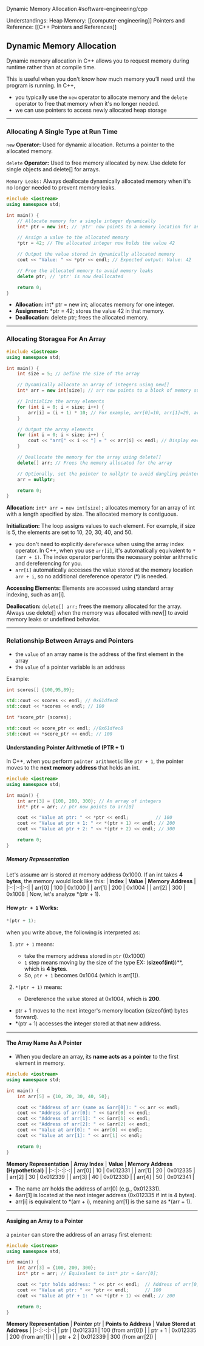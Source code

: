 Dynamic Memory Allocation
#software-engineering/cpp

Understandings: 
Heap Memory: [[computer-engineering]]
Pointers and Reference: [[C++ Pointers and References]]
## Dynamic Memory Allocation
Dynamic memory allocation in C++ allows you to request memory during runtime rather than at compile time. 

This is useful when you don't know how much memory you’ll need until the program is running. In C++, 
- you typically use the `new` operator to allocate memory and the `delete` operator to free that memory when it's no longer needed.
- we can use pointers to access newly allocated heap storage
---
### Allocating A Single Type at Run Time

`new` **Operator:** Used for dynamic allocation. Returns a pointer to the allocated memory.

`delete` **Operator:** Used to free memory allocated by new. Use delete for single objects and delete[] for arrays.

`Memory Leaks:` Always deallocate dynamically allocated memory when it's no longer needed to prevent memory leaks.

```cpp
#include <iostream>
using namespace std;

int main() {
    // Allocate memory for a single integer dynamically
    int* ptr = new int; // 'ptr' now points to a memory location for an int

    // Assign a value to the allocated memory
    *ptr = 42; // The allocated integer now holds the value 42

    // Output the value stored in dynamically allocated memory
    cout << "Value: " << *ptr << endl; // Expected output: Value: 42

    // Free the allocated memory to avoid memory leaks
    delete ptr; // 'ptr' is now deallocated

    return 0;
}
```

* **Allocation:** int* ptr = new int; allocates memory for one integer.
* **Assignment:** *ptr = 42; stores the value 42 in that memory.
* **Deallocation:** delete ptr; frees the allocated memory.
---
### Allocating Storagea For An Array

```cpp
#include <iostream>
using namespace std;

int main() {
    int size = 5; // Define the size of the array

    // Dynamically allocate an array of integers using new[]
    int* arr = new int[size]; // arr now points to a block of memory sufficient for 'size' integers

    // Initialize the array elements
    for (int i = 0; i < size; i++) {
        arr[i] = (i + 1) * 10; // For example, arr[0]=10, arr[1]=20, arr[2]=30, arr[3]=40, arr[4]=50
    }

    // Output the array elements
    for (int i = 0; i < size; i++) {
        cout << "arr[" << i << "] = " << arr[i] << endl; // Display each value
    }

    // Deallocate the memory for the array using delete[]
    delete[] arr; // Frees the memory allocated for the array

    // Optionally, set the pointer to nullptr to avoid dangling pointers
    arr = nullptr;

    return 0;
}
```

**Allocation:** `int* arr = new int[size];` allocates memory for an array of int with a length specified by size. The allocated memory is contiguous.

**Initialization:** The loop assigns values to each element. For example, if size is 5, the elements are set to 10, 20, 30, 40, and 50.
- you don't need to explicitly `dereference` when using the array index operator. In C++, when you use `arr[i]`, it's automatically equivalent to `*(arr + i)`. The index operator performs the necessary pointer arithmetic and dereferencing for you.
- `arr[i]` automatically accesses the value stored at the memory location `arr + i`, so no additional dereference operator (*) is needed.

**Accessing Elements:** Elements are accessed using standard array indexing, such as arr[i].

**Deallocation:** `delete[] arr;` frees the memory allocated for the array. Always use delete[] when the memory was allocated with new[] to avoid memory leaks or undefined behavior.

---
### Relationship Between Arrays and Pointers
- the `value` of an array name is the address of the first element in the array
- the `value` of a pointer variable is an address

Example:
```cpp
int scores[] {100,95,89};

std::cout << scores << endl; // 0x61dfec8
std::cout << *scores << endl; // 100

int *score_ptr {scores};

std::cout << score_ptr << endl; //0x61dfec8
std::cout << *score_ptr << endl; // 100
```

#### Understanding Pointer Arithmetic of (PTR + 1) 

In C++, when you perform `pointer arithmetic` like `ptr + 1`, the pointer moves to the **next memory address** that holds an int.

```cpp
#include <iostream>
using namespace std;

int main() {
    int arr[3] = {100, 200, 300}; // An array of integers
    int* ptr = arr; // ptr now points to arr[0]

    cout << "Value at ptr: " << *ptr << endl;          // 100
    cout << "Value at ptr + 1: " << *(ptr + 1) << endl; // 200
    cout << "Value at ptr + 2: " << *(ptr + 2) << endl; // 300

    return 0;
}
```

##### Memory Representation
Let's assume arr is stored at memory address 0x1000. If an int takes **4 bytes**, the memory would look like this:
| **Index** | **Value** | **Memory Address** |
|:-:|:-:|:-:|
| arr[0] | 100 | 0x1000 |
| arr[1] | 200 | 0x1004 |
| arr[2] | 300 | 0x1008 |
Now, let's analyze *(ptr + 1).

#### How `ptr + 1` Works:
```cpp
*(ptr + 1);
```

when you write above, the following is interpreted as:
1. `ptr + 1` means:
   - take the memory address stored in `ptr` (0x1000)
   - `1` step means moving by the size of the type EX: (**sizeof(int)**)**, which is **4 bytes**.
   - So, `ptr + 1` becomes 0x1004 (which is arr[1]).

2. `*(ptr + 1)` means:
   * Dereference the value stored at 0x1004, which is **200**.

- ptr + 1 moves to the next integer's memory location (sizeof(int) bytes forward).
- *(ptr + 1) accesses the integer stored at that new address.
---
#### The Array Name As A Pointer
- When you declare an array, its **name acts as a pointer** to the first element in memory.
```cpp
#include <iostream>
using namespace std;

int main() {
    int arr[5] = {10, 20, 30, 40, 50};

    cout << "Address of arr (same as &arr[0]): " << arr << endl;
    cout << "Address of arr[0]: " << &arr[0] << endl;
    cout << "Address of arr[1]: " << &arr[1] << endl;
    cout << "Address of arr[2]: " << &arr[2] << endl;
    cout << "Value at arr[0]: " << arr[0] << endl;
    cout << "Value at arr[1]: " << arr[1] << endl;

    return 0;
}
```
**Memory Representation**
| **Array Index** | **Value** | **Memory Address (Hypothetical)** |
|:-:|:-:|:-:|
| arr[0] | 10 | 0x012331 |
| arr[1] | 20 | 0x012335 |
| arr[2] | 30 | 0x012339 |
| arr[3] | 40 | 0x01233D |
| arr[4] | 50 | 0x012341 |
* The name arr holds the address of arr[0] (e.g., 0x012331).
* &arr[1] is located at the next integer address (0x012335 if int is 4 bytes).
* arr[i] is equivalent to *(arr + i), meaning arr[1] is the same as *(arr + 1).
---
#### Assiging an Array to a Pointer

a `pointer` can store the address of an arrasy first element:

```cpp
#include <iostream>
using namespace std;

int main() {
    int arr[3] = {100, 200, 300};
    int* ptr = arr; // Equivalent to int* ptr = &arr[0];

    cout << "ptr holds address: " << ptr << endl;  // Address of arr[0]
    cout << "Value at ptr: " << *ptr << endl;      // 100
    cout << "Value at ptr + 1: " << *(ptr + 1) << endl; // 200

    return 0;
}
```
**Memory Representation**
| **Pointer** ptr | **Points to Address** | **Value Stored at Address** |
|:-:|:-:|:-:|
| ptr | 0x012331 | 100 (from arr[0]) |
| ptr + 1 | 0x012335 | 200 (from arr[1]) |
| ptr + 2 | 0x012339 | 300 (from arr[2]) |
